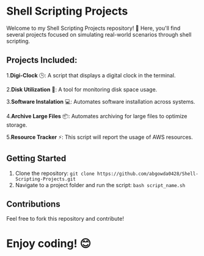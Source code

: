# Shell Scripting Projects

Welcome to my Shell Scripting Projects repository! 🚀 Here, you'll find several projects focused on simulating real-world scenarios through shell scripting.

## Projects Included:

1.**Digi-Clock** 🕒: A script that displays a digital clock in the terminal.

2.**Disk Utilization** 💾: A tool for monitoring disk space usage.

3.**Software Instalation** 💻: Automates software installation across systems.

4.**Archive Large Files** 📦: Automates archiving for large files to optimize storage.

5.**Resource Tracker** ⚡: This script will report the usage of AWS resources.

## Getting Started
1. Clone the repository: `git clone https://github.com/abgowda0428/Shell-Scripting-Projects.git`
2. Navigate to a project folder and run the script: `bash script_name.sh`

## Contributions
Feel free to fork this repository and contribute!

# Enjoy coding! 😊
